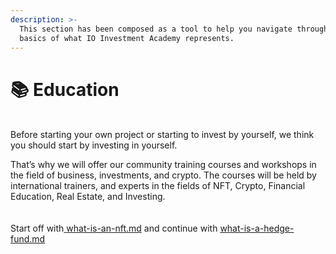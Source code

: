```yaml
---
description: >-
  This section has been composed as a tool to help you navigate throughout the
  basics of what IO Investment Academy represents.
---
```


# 📚 Education

\
Before starting your own project or starting to invest by yourself, we think you should start by investing in yourself.

That’s why we will offer our community training courses and workshops in the field of business, investments, and crypto. The courses will be held by international trainers, and experts in the fields of NFT, Crypto, Financial Education, Real Estate, and Investing.\
\
\
Start off with[ ](https://app.gitbook.com/s/MXmzKtfSD2LWpVcqEZGM/\~/changes/bffPnAHyr4hEp3tc72bS/education/what-is-an-nft)[what-is-an-nft.md](what-is-an-nft.md "mention") and continue with [what-is-a-hedge-fund.md](what-is-a-hedge-fund.md "mention")
